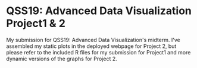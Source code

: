 # QSS19: Advanced Data Visualization Project1 & 2

My submission for QSS19: Advanced Data Visualization's midterm. I've assembled my static plots in the deployed webpage for Project 2, but please refer to the included R files for my submission for Project1 and more dynamic versions of the graphs for Project 2. 
